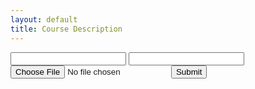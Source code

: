 ```yaml
---
layout: default
title: Course Description
---
```


<form action="https://getsimpleform.com/messages?form_api_token=e864f49cd290bd127eeeb75cc92fd624" method="post">
  <!-- the redirect_to is optional, the form will redirect to the referrer on submission -->
<input type='hidden' name='redirect_to' value='{{ site.baseurl}}/public/exercises' />
  <!-- all your input fields here.... -->
<input type='text' name='Name' />
<input type='text' name='Message' />
<input type='file' name='File' />
<input type='submit' value='Submit' />
</form>


